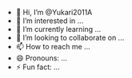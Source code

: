 - 👋 Hi, I’m @Yukari2011A
- 👀 I’m interested in ...
- 🌱 I’m currently learning ...
- 💞️ I’m looking to collaborate on ...
- 📫 How to reach me ...
- 😄 Pronouns: ...
- ⚡ Fun fact: ...

<!---
Yukari2011A/Yukari2011A is a ✨ special ✨ repository because its `README.md` (this file) appears on your GitHub profile.
You can click the Preview link to take a look at your changes.
--->
